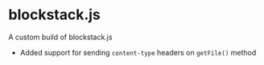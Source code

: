 # blockstack.js

A custom build of blockstack.js

- Added support for sending `content-type` headers on `getFile()` method
